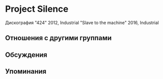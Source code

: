 # Project Silence

Дискография
"424" 2012, Industrial
"Slave to the machine" 2016, Industrial

## Отношения с другими группами


## Обсуждения


## Упоминания

